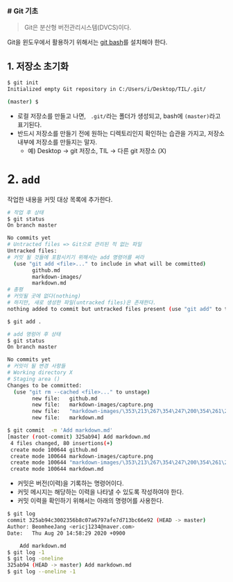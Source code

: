 ### # Git 기초

> Git은 분산형 버전관리시스템(DVCS)이다.
>
> 

Git을 윈도우에서 활용하기 위해서는 [git bash](https://gitforwindows.org)를 설치해야 한다. 



## 1. 저장소 초기화

```bash
$ git init
Initialized empty Git repository in C:/Users/i/Desktop/TIL/.git/

(master) $
```

* 로컬 저장소를 만들고 나면, ` .git/`라는 폴더가 생성되고, bash에 `(master)`라고 표기된다.
* 반드시 저장소를 만들기 전에 원하는 디렉토리인지 확인하는 습관을 가지고, 저장소 내부에 저장소를 만들지는 말자. 
  * 예) Desktop -> git 저장소, TIL -> 다른 git 저장소 (X)

# 2. `add`

작업한 내용을 커밋 대상 목록에 추가한다.

```bash
# 작업 후 상태
$ git status
On branch master

No commits yet
# Untracted files => Git으로 관리된 적 없는 파일
Untracked files:
# 커밋 될 것들에 포함시키기 위해서는 add 명령어를 써라
  (use "git add <file>..." to include in what will be committed)
        github.md
        markdown-images/
        markdown.md
# 총평
# 커밋될 곳에 없다(nothing)
# 하지만, 새로 생성한 파일(untracked files)은 존재한다.
nothing added to commit but untracked files present (use "git add" to track)

```

```bash
$ git add .
```

```bash
# add 명렁어 후 상태
$ git status
On branch master

No commits yet
# 커밋이 될 변경 사항들
# Working directory X 
# Staging area ()
Changes to be committed:
  (use "git rm --cached <file>..." to unstage)
        new file:   github.md
        new file:   markdown-images/capture.png
        new file:   "markdown-images/\353\213\267\354\247\200\354\261\214\353\246\260\354\240\200.jpg"
        new file:   markdown.md

```

```bash
$ git commit  -m 'Add markdown.md'
[master (root-commit) 325ab94] Add markdown.md
 4 files changed, 80 insertions(+)
 create mode 100644 github.md
 create mode 100644 markdown-images/capture.png
 create mode 100644 "markdown-images/\353\213\267\354\247\200\354\261\214\353\246\260\354\240\200.jpg"
 create mode 100644 markdown.md

```

* 커밋은 버전(이력)을 기록하는 명령어이다.
* 커밋 메시지는 해당하는 이력을 나타낼 수 있도록 작성하여야 한다. 
* 커밋 이력을 확인하기 위해서는 아래의 명령어를 사용한다.

```bash
$ git log
commit 325ab94c3002356b8c07a6797afe7d713bc66e92 (HEAD -> master)
Author: BeomheeJang <ericj1234@naver.com>
Date:   Thu Aug 20 14:58:29 2020 +0900

    Add markdown.md
$ git log -1
$ git log -oneline
325ab94 (HEAD -> master) Add markdown.md
$ git log --oneline -1
```

```bash

```

